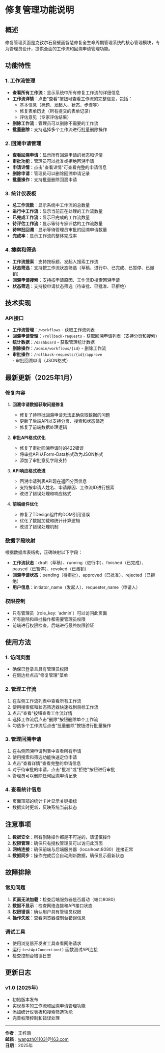 # 修复管理功能说明

## 概述

修复管理页面是克孜尔石窟壁画智慧修复全生命周期管理系统的核心管理模块，专为管理员设计，提供全面的工作流和回溯申请管理功能。

## 功能特性

### 1. 工作流管理
- **查看所有工作流**：显示系统中所有修复工作流的详细信息
- **工作流详情**：点击"查看"按钮可查看工作流的完整信息，包括：
  - 基本信息（标题、发起人、状态、步骤等）
  - 修复表单历史（所有提交的表单记录）
  - 评估意见（专家评估结果）
- **删除工作流**：管理员可以删除不需要的工作流
- **批量删除**：支持选择多个工作流进行批量删除操作

### 2. 回溯申请管理
- **查看回溯申请**：显示所有回溯申请的状态和详情
- **审批功能**：管理员可以批准或拒绝回溯申请
- **申请详情**：点击"查看详情"可查看完整的申请信息
- **删除申请**：管理员可以删除回溯申请记录
- **批量操作**：支持批量删除回溯申请

### 3. 统计仪表板
- **总工作流数**：显示系统中工作流的总数量
- **进行中工作流**：显示当前正在处理的工作流数量
- **已完成工作流**：显示已完成的工作流数量
- **待评估工作流**：显示等待专家评估的工作流数量
- **待审批回溯**：显示等待管理员审批的回溯申请数量
- **完成率**：显示工作流的整体完成率

### 4. 搜索和筛选
- **工作流搜索**：支持按标题、发起人搜索工作流
- **状态筛选**：支持按工作流状态筛选（草稿、进行中、已完成、已暂停、已撤销）
- **回溯申请搜索**：支持按申请原因、工作流ID搜索回溯申请
- **状态筛选**：支持按申请状态筛选（待审批、已批准、已拒绝）

## 技术实现

### API接口
- **工作流管理**：`/workflows` - 获取工作流列表
- **回溯申请管理**：`/rollback-requests` - 获取回溯申请列表（支持分页和搜索）
- **统计数据**：`/dashboard` - 获取管理统计数据
- **删除操作**：`/admin/workflows/{id}` - 删除工作流
- **审批操作**：`/rollback-requests/{id}/approve` - 审批回溯申请（JSON格式）

## 最新更新（2025年1月）

### 修复内容
1. **回溯申请数据获取问题修复**
   - 修复了待审批回溯申请无法正确获取数据的问题
   - 更新了后端API以支持分页、搜索和状态筛选
   - 修复了前端数据处理逻辑

2. **审批API格式优化**
   - 修复了审批回溯申请时的422错误
   - 将审批API从Form-Data格式改为JSON格式
   - 添加了审批意见字段支持

3. **API响应格式改进**
   - 回溯申请列表API现在返回分页信息
   - 支持按申请人姓名、申请原因、工作流ID进行搜索
   - 改进了错误处理和响应格式

4. **前端组件优化**
   - 修复了TDesign组件的DOM引用错误
   - 优化了数据加载和统计计算逻辑
   - 改进了错误处理机制

### 数据字段映射
根据数据库表结构，正确映射以下字段：
- **工作流状态**：draft（草稿）、running（进行中）、finished（已完成）、paused（已暂停）、revoked（已撤销）
- **回溯申请状态**：pending（待审批）、approved（已批准）、rejected（已拒绝）
- **用户信息**：initiator_name（发起人）、requester_name（申请人）

### 权限控制
- 只有管理员（role_key: 'admin'）可以访问此页面
- 所有删除和审批操作都需要管理员权限
- 前端进行权限检查，后端进行最终权限验证

## 使用方法

### 1. 访问页面
- 确保已登录且具有管理员权限
- 在侧边栏点击"修复管理"菜单

### 2. 管理工作流
1. 在左侧工作流列表中查看所有工作流
2. 使用搜索框和状态筛选器快速找到目标工作流
3. 点击"查看"按钮查看工作流详情
4. 选择工作流后点击"删除"按钮删除单个工作流
5. 勾选多个工作流后点击"批量删除"按钮进行批量操作

### 3. 管理回溯申请
1. 在右侧回溯申请列表中查看所有申请
2. 使用搜索和筛选功能快速定位申请
3. 点击"查看详情"查看完整的申请信息
4. 对于待审批的申请，点击"批准"或"拒绝"按钮进行审批
5. 管理员可以删除任何回溯申请记录

### 4. 查看统计信息
- 页面顶部的统计卡片显示关键指标
- 数据实时更新，反映系统当前状态

## 注意事项

1. **数据安全**：所有删除操作都是不可逆的，请谨慎操作
2. **权限管理**：确保只有授权管理员可以访问此页面
3. **网络连接**：确保前端与后端服务器（localhost:8080）连接正常
4. **数据同步**：操作完成后会自动刷新数据，确保显示最新状态

## 故障排除

### 常见问题
1. **页面无法加载**：检查后端服务器是否启动（端口8080）
2. **数据不显示**：检查网络连接和API接口状态
3. **权限错误**：确认用户具有管理员权限
4. **操作失败**：查看浏览器控制台错误信息

### 调试工具
- 使用浏览器开发者工具查看网络请求
- 运行 `testApiConnection()` 函数测试API连接
- 检查控制台错误日志

## 更新日志

### v1.0 (2025年)
- 初始版本发布
- 实现基本的工作流和回溯申请管理功能
- 添加统计仪表板和搜索筛选功能
- 完善权限控制和错误处理

---

**作者**：王梓涵  
**邮箱**：wangzh011031@163.com  
**日期**：2025年
